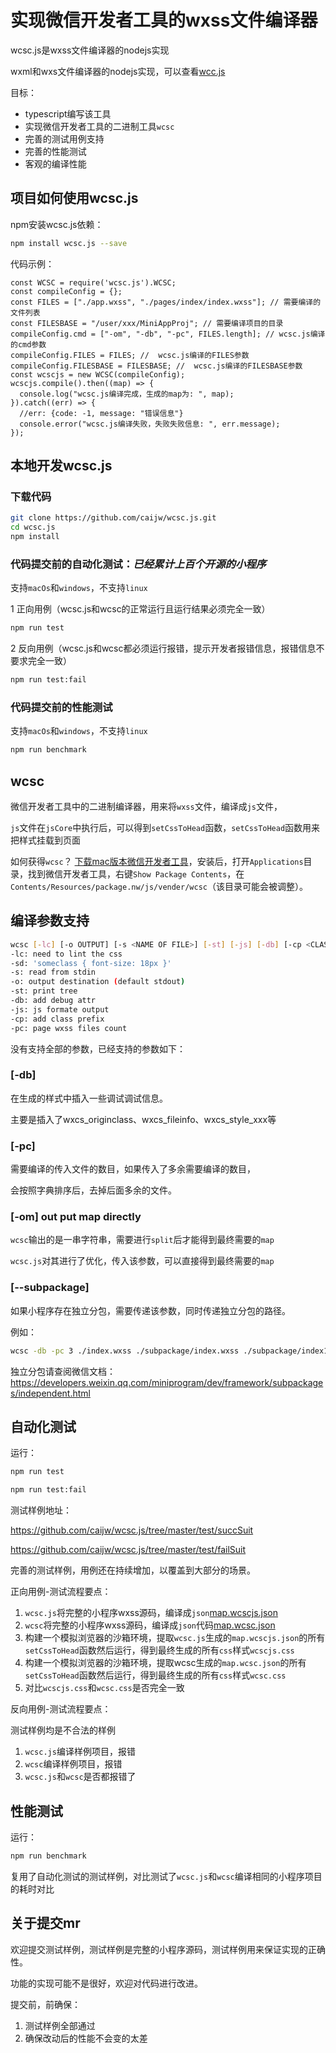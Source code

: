# 实现微信开发者工具的wxss文件编译器

wcsc.js是wxss文件编译器的nodejs实现

wxml和wxs文件编译器的nodejs实现，可以查看[wcc.js](https://github.com/caijw/wcc.js)

目标：

- typescript编写该工具
- 实现微信开发者工具的二进制工具`wcsc`
- 完善的测试用例支持
- 完善的性能测试
- 客观的编译性能

## 项目如何使用wcsc.js

npm安装wcsc.js依赖：

```sh
npm install wcsc.js --save
```

代码示例：

```nodejs
const WCSC = require('wcsc.js').WCSC;
const compileConfig = {};
const FILES = ["./app.wxss", "./pages/index/index.wxss"]; // 需要编译的文件列表
const FILESBASE = "/user/xxx/MiniAppProj"; // 需要编译项目的目录
compileConfig.cmd = ["-om", "-db", "-pc", FILES.length]; // wcsc.js编译的cmd参数
compileConfig.FILES = FILES; //  wcsc.js编译的FILES参数
compileConfig.FILESBASE = FILESBASE; //  wcsc.js编译的FILESBASE参数
const wcscjs = new WCSC(compileConfig);
wcscjs.compile().then((map) => {
  console.log("wcsc.js编译完成，生成的map为: ", map);
}).catch((err) => {
  //err: {code: -1, message: "错误信息"}
  console.error("wcsc.js编译失败，失败失败信息: ", err.message);
});
```

## 本地开发wcsc.js

### 下载代码

```sh
git clone https://github.com/caijw/wcsc.js.git
cd wcsc.js
npm install
```

### 代码提交前的自动化测试：***已经累计上百个开源的小程序***

支持`macOs`和`windows`，不支持`linux`

1 正向用例（wcsc.js和wcsc的正常运行且运行结果必须完全一致）

```sh
npm run test
```

2 反向用例（wcsc.js和wcsc都必须运行报错，提示开发者报错信息，报错信息不要求完全一致）

```sh
npm run test:fail
```

### 代码提交前的性能测试

支持`macOs`和`windows`，不支持`linux`

```sh
npm run benchmark
```

## wcsc

微信开发者工具中的二进制编译器，用来将`wxss`文件，编译成`js`文件，

`js`文件在`jsCore`中执行后，可以得到`setCssToHead`函数，`setCssToHead`函数用来把样式挂载到页面

如何获得`wcsc`？ [下载mac版本微信开发者工具](https://developers.weixin.qq.com/miniprogram/dev/devtools/download.html)，安装后，打开`Applications`目录，找到微信开发者工具，右键`Show Package Contents`，在`Contents/Resources/package.nw/js/vender/wcsc`（该目录可能会被调整）。

## 编译参数支持

```sh
wcsc [-lc] [-o OUTPUT] [-s <NAME OF FILE>] [-st] [-js] [-db] [-cp <CLASS PREFIX>] [-pc <FILE COUNT>] <[-sd <SOURCE DIRECTLY>] | <root_css_file..> [import_css_files..]>
-lc: need to lint the css
-sd: 'someclass { font-size: 18px }'
-s: read from stdin
-o: output destination (default stdout)
-st: print tree
-db: add debug attr
-js: js formate output
-cp: add class prefix
-pc: page wxss files count
```

没有支持全部的参数，已经支持的参数如下：

### [-db]

在生成的样式中插入一些调试调试信息。

主要是插入了wxcs_originclass、wxcs_fileinfo、wxcs_style_xxx等

### [-pc]

需要编译的传入文件的数目，如果传入了多余需要编译的数目，

会按照字典排序后，去掉后面多余的文件。

### [-om] out put map directly

`wcsc`输出的是一串字符串，需要进行`split`后才能得到最终需要的`map`

`wcsc.js`对其进行了优化，传入该参数，可以直接得到最终需要的`map`

### [--subpackage]

如果小程序存在独立分包，需要传递该参数，同时传递独立分包的路径。

例如：

```sh
wcsc -db -pc 3 ./index.wxss ./subpackage/index.wxss ./subpackage/index1.wxss --subpackage ./subpackage/
```

独立分包请查阅微信文档：<https://developers.weixin.qq.com/miniprogram/dev/framework/subpackages/independent.html>

## 自动化测试

运行：

```sh
npm run test
```

```sh
npm run test:fail
```

测试样例地址：

<https://github.com/caijw/wcsc.js/tree/master/test/succSuit>

<https://github.com/caijw/wcsc.js/tree/master/test/failSuit>

完善的测试样例，用例还在持续增加，以覆盖到大部分的场景。

正向用例-测试流程要点：

1. `wcsc.js`将完整的小程序wxss源码，编译成`json`[map.wcscjs.json](https://github.com/caijw/wcsc.js/blob/master/test/succSuit/suit0/out/map.wcscjs.json)
2. `wcsc`将完整的小程序wxss源码，编译成`json`代码[map.wcsc.json](https://github.com/caijw/wcsc.js/blob/master/test/succSuit/suit0/out/map.wcsc.json)
3. 构建一个模拟浏览器的沙箱环境，提取`wcsc.js`生成的`map.wcscjs.json`的所有`setCssToHead`函数然后运行，得到最终生成的所有`css`样式`wcscjs.css`
4. 构建一个模拟浏览器的沙箱环境，提取wcsc生成的`map.wcsc.json`的所有`setCssToHead`函数然后运行，得到最终生成的所有`css`样式`wcsc.css`
5. 对比`wcscjs.css`和`wcsc.css`是否完全一致

反向用例-测试流程要点：

测试样例均是不合法的样例

1. `wcsc.js`编译样例项目，报错
2. `wcsc`编译样例项目，报错
3. `wcsc.js`和`wcsc`是否都报错了

## 性能测试

运行：

```sh
npm run benchmark
```

复用了自动化测试的测试样例，对比测试了`wcsc.js`和`wcsc`编译相同的小程序项目的耗时对比

## 关于提交mr

欢迎提交测试样例，测试样例是完整的小程序源码，测试样例用来保证实现的正确性。

功能的实现可能不是很好，欢迎对代码进行改进。

提交前，前确保：

1. 测试样例全部通过
2. 确保改动后的性能不会变的太差
